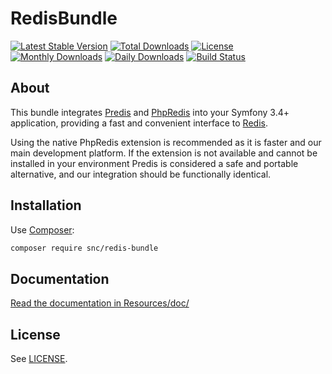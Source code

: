 # RedisBundle #
[![Latest Stable Version](https://poser.pugx.org/snc/redis-bundle/v/stable?format=flat-square)](https://packagist.org/packages/snc/redis-bundle)
[![Total Downloads](https://poser.pugx.org/snc/redis-bundle/downloads?format=flat-square)](https://packagist.org/packages/snc/redis-bundle)
[![License](https://poser.pugx.org/snc/redis-bundle/license?format=flat-square)](https://packagist.org/packages/snc/redis-bundle)
[![Monthly Downloads](https://poser.pugx.org/snc/redis-bundle/d/monthly?format=flat-square)](https://packagist.org/packages/snc/redis-bundle)
[![Daily Downloads](https://poser.pugx.org/snc/redis-bundle/d/daily?format=flat-square)](https://packagist.org/packages/snc/redis-bundle)
[![Build Status](https://github.com/snc/SncRedisBundle/actions/workflows/continuous-integration.yml/badge.svg)](https://github.com/snc/SncRedisBundle/actions)

## About ##

This bundle integrates [Predis](https://github.com/nrk/predis) and [PhpRedis](https://github.com/nicolasff/phpredis) into your Symfony 3.4+ application,
providing a fast and convenient interface to [Redis](https://redis.io/).

Using the native PhpRedis extension is recommended as it is faster and our main development platform. If the extension is not available and cannot
be installed in your environment Predis is considered a safe and portable alternative, and our integration should be functionally identical.

## Installation ##

Use [Composer](https://github.com/composer/composer):
```sh
composer require snc/redis-bundle
```

## Documentation ##

[Read the documentation in Resources/doc/](Resources/doc/index.md)

## License ##

See [LICENSE](LICENSE).
